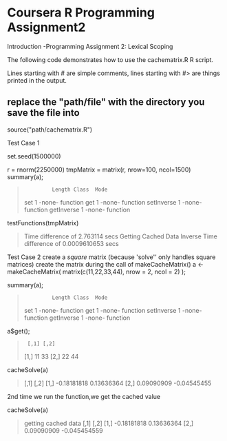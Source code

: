 # Coursera R Programming Assignment2
Introduction -Programming Assignment 2: Lexical Scoping

The following code demonstrates how to use the cachematrix.R  R script.

Lines starting with  #  are simple comments, lines starting with  #>  are things printed in the output.
## replace the "path/file" with the directory you save the file into
source("path/cachematrix.R")

Test Case 1

set.seed(1500000)

r = rnorm(2250000)
tmpMatrix = matrix(r, nrow=100, ncol=1500)
summary(a);
>              Length Class  Mode    
> set          1      -none- function
> get          1      -none- function
> setInverse   1      -none- function
> getInverse   1      -none- function

testFunctions(tmpMatrix)

> Time difference of 2.763114 secs
> Getting Cached Data Inverse
> Time difference of 0.0009610653 secs

 Test Case 2
create a *square* matrix (because 'solve'' only handles square matrices)
create the matrix during the call of makeCacheMatrix()
a <- makeCacheMatrix( matrix(c(11,22,33,44), nrow = 2, ncol = 2) );

summary(a);
>              Length Class  Mode    
> set          1      -none- function
> get          1      -none- function
> setInverse   1      -none- function
> getInverse   1      -none- function

a$get();
>      [,1] [,2]
> [1,]    11   33
> [2,]    22   44

cacheSolve(a)
> [,1]        [,2]
> [1,] -0.18181818   0.13636364
> [2,]  0.09090909  -0.04545455

2nd time we run the function,we get the cached value

cacheSolve(a)
> getting cached data
> [,1]        [,2]
> [1,] -0.18181818   0.13636364
> [2,]  0.09090909  -0.045454559
